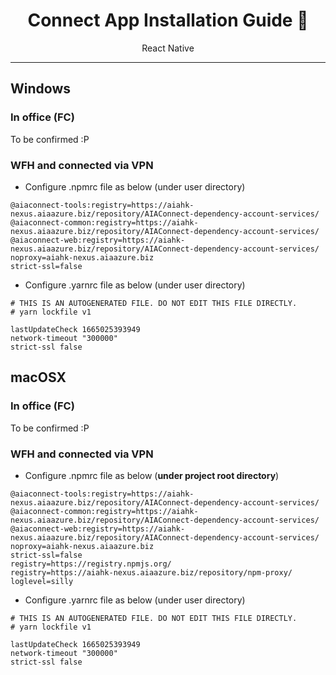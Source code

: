<div align="center">
<h1>Connect App Installation Guide 📱</h1>
<p>React Native</p>
<hr />
</div>

## Windows

### In office (FC)

To be confirmed :P

### WFH and connected via VPN

- Configure .npmrc file as below (under user directory)

```npm
@aiaconnect-tools:registry=https://aiahk-nexus.aiaazure.biz/repository/AIAConnect-dependency-account-services/
@aiaconnect-common:registry=https://aiahk-nexus.aiaazure.biz/repository/AIAConnect-dependency-account-services/
@aiaconnect-web:registry=https://aiahk-nexus.aiaazure.biz/repository/AIAConnect-dependency-account-services/
noproxy=aiahk-nexus.aiaazure.biz
strict-ssl=false
```

- Configure .yarnrc file as below (under user directory)

```yarn
# THIS IS AN AUTOGENERATED FILE. DO NOT EDIT THIS FILE DIRECTLY.
# yarn lockfile v1

lastUpdateCheck 1665025393949
network-timeout "300000"
strict-ssl false
```

## macOSX 

### In office (FC)

To be confirmed :P

### WFH and connected via VPN

- Configure .npmrc file as below (**under project root directory**)

```npm
@aiaconnect-tools:registry=https://aiahk-nexus.aiaazure.biz/repository/AIAConnect-dependency-account-services/
@aiaconnect-common:registry=https://aiahk-nexus.aiaazure.biz/repository/AIAConnect-dependency-account-services/
@aiaconnect-web:registry=https://aiahk-nexus.aiaazure.biz/repository/AIAConnect-dependency-account-services/
noproxy=aiahk-nexus.aiaazure.biz
strict-ssl=false
registry=https://registry.npmjs.org/
registry=https://aiahk-nexus.aiaazure.biz/repository/npm-proxy/
loglevel=silly
```

- Configure .yarnrc file as below (under user directory)

```yarn
# THIS IS AN AUTOGENERATED FILE. DO NOT EDIT THIS FILE DIRECTLY.
# yarn lockfile v1

lastUpdateCheck 1665025393949
network-timeout "300000"
strict-ssl false
```
